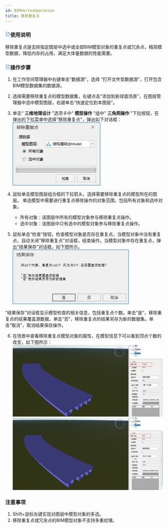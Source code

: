 ```yaml
---
id: BIMVertexOperation
title: 移除重复点  
---  
```

### ![](../../../img/read.gif)使用说明

移除重复点是去除指定图层中选中或全部BIM模型对象的重复点或冗余点，精简模型数据，降低内存的占用，满足大体量数据的性能需要。

### ![](../../../img/read.gif)操作步骤

  1. 在工作空间管理器中右键单击“数据源”，选择 “打开文件型数据源”，打开包含BIM模型数据集的数据源。
  2. 选择需要移除重复点的模型数据集，右键点击“添加到新球面场景”，在图层管理器中选中模型图层，右键单击“快速定位到本图层”。
  3. 单击“ **三维地理设计** ”选项卡中“ **模型操作** ”组中" **三角网操作** "下拉按钮，在弹出的下拉菜单中选择“移除重复点”，弹出如下对话框：   
![](img/BIMVertexOperation_Dialog.png)  

  4. 鼠标单击模型图层组合框的下拉箭头，选择需要移除重复点的模型所在的图层。 单选模型中需要进行重复点移除操作的对象范围，包括所有对象和选中对象。 
      * 所有对象：该图层中所有的模型对象参与移除重复点操作。
      * 选中对象：该图层中只有选中的模型对象参与移除重复点操作。
  5. 鼠标单击“检查”按钮，检查模型对象是否存在重复点。当模型对象中没有重复点，自动关闭“移除重复点”对话框，结束操作。当模型对象中存在重复点，弹出“结果保存”对话框，如下图所示。  
![](img/BIMVertexOperation_SaveResult_Dialog.png)  

  
“结果保存”对话框显示模型检查的相关信息，包括重复点个数。单击“是”，移除重复点的结果覆盖源数据，单击“否”，移除重复点的结果另存为新的数据集。单击“取消”，取消结果保存操作。

  6. 在场景中查看移除重复点模型对象的属性，在模型信息下可以看到顶点个数的改变，如下图所示：       
![](img/BIMVertexOperation_ResultBefore.png)  
![](img/BIMVertexOperation_ResultAfter.png)  
  

### 注意事项

  1. Shift+鼠标左键实现对图层中模型对象的多选。
  2. 移除重复点或冗余点的BIM模型对象不支持多重纹理。





